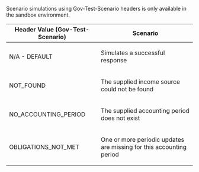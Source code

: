 <p>Scenario simulations using Gov-Test-Scenario headers is only available in the sandbox environment.</p>
<table>
    <thead>
        <tr>
            <th>Header Value (Gov-Test-Scenario)</th>
            <th>Scenario</th>
        </tr>
    </thead>
    <tbody>
        <tr>
            <td><p>N/A - DEFAULT</p></td>
            <td><p>Simulates a successful response</p></td>
        </tr>
        <tr>
            <td><p>NOT_FOUND</p></td>
            <td><p>The supplied income source could not be found</p></td>
        </tr>
        <tr>
            <td><p>NO_ACCOUNTING_PERIOD</p></td>
            <td><p>The supplied accounting period does not exist</p></td>
        </tr>
        <tr>
            <td><p>OBLIGATIONS_NOT_MET</p></td>
            <td><p>One or more periodic updates are missing for this accounting period</p></td>
        </tr>
    </tbody>
</table>
